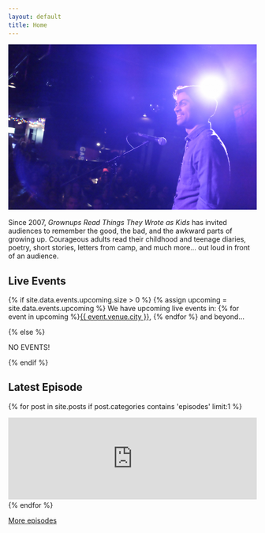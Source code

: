 ```yaml
---
layout: default
title: Home
---
```


![GRTTWaK](/images/end-of-world-DSCF4444-800px.jpg)

Since 2007, *Grownups Read Things They Wrote as Kids* has invited audiences to remember the good, the bad, and the awkward parts of growing up. Courageous adults read their childhood and teenage diaries, poetry, short stories, letters from camp, and much more... out loud in front of an audience.

## Live Events

{% if site.data.events.upcoming.size > 0 %}
{% assign upcoming = site.data.events.upcoming %}
We have upcoming live events in: {% for event in upcoming %}<a href="{{ event.tickets.url }}">{{ event.venue.city }}</a>, {% endfor %} and beyond...

{% else %}

NO EVENTS!

{% endif %}

## Latest Episode
{% for post in site.posts if post.categories contains 'episodes' limit:1 %}
<iframe width="100%" height="166" scrolling="no" frameborder="no" src="https://w.soundcloud.com/player/?url=https%3A//api.soundcloud.com/tracks/{{ post.soundcloud_id }}&amp;color=f37749&amp;auto_play=false&amp;hide_related=false&amp;show_comments=false&amp;show_user=true&amp;show_reposts=false"></iframe>
{% endfor %}

[More episodes](/podcast/)